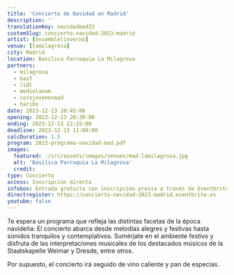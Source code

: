```yaml
---
title: 'Concierto de Navidad en Madrid'
description: ''
translationKey: navidadmad23
customSlug: concierto-navidad-2023-madrid
artist: [ensemblelinverno]
venue: [lamilagrosa]
city: Madrid
location: Basilica Parroquia La Milagrosa
partners:
  - milagrosa
  - basf
  - lidl
  - mediolanum
  - corojovenesmad
  - haribo
date: 2023-12-13 20:45:00
opening: 2023-12-13 20:30:00
ending: 2023-12-13 22:15:00
deadline: 2023-12-13 11:00:00
calcDuration: 1.5
program: 2023-programa-navidad-mad.pdf
images:
  featured: ./src/assets/images/venues/mad-lamilagrosa.jpg
  alt: 'Basilica Parroquia La Milagrosa'
  credit:
type: Concierto
access: Inscripción directa
infobox: Entrada gratuita con inscripción previa a través de Eventbrite.
directregister: https://concierto-navidad-2023-madrid.eventbrite.es
youtube: false
---
```


Te espera un programa que refleja las distintas facetas de la época navideña: El concierto abarca desde melodías alegres y festivas hasta sonidos tranquilos y contemplativos. Sumérjate en el ambiente festivo y disfruta de las interpretaciones musicales de los destacados músicos de la Staatskapelle Weimar y Dresde, entre otros.

Por supuesto, el concierto irá seguido de vino caliente y pan de especias.
